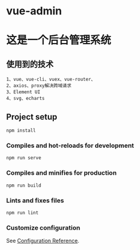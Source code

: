 # vue-admin
# 这是一个后台管理系统
## 使用到的技术
```
1、vue、vue-cli、vuex、vue-router、
2、axios、proxy解决跨域请求
3、Element UI 
4、svg、echarts
```

## Project setup
```
npm install
```

### Compiles and hot-reloads for development
```
npm run serve
```

### Compiles and minifies for production
```
npm run build
```

### Lints and fixes files
```
npm run lint
```

### Customize configuration
See [Configuration Reference](https://cli.vuejs.org/config/).
